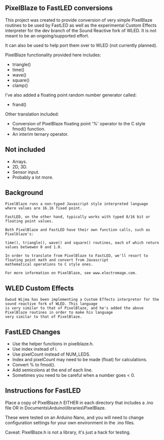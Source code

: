 
## PixelBlaze to FastLED conversions

This project was created to provide conversion of very simple PixelBlaze routines to be used by FastLED as well as the experimental Custom
Effects interpreter for the dev branch of the Sound Reactive fork of WLED. It is not meant to be an ongoing/supported effort.

It can also be used to help port them over to WLED (not currently planned).


PixelBlaze functionality provided here includes:

* triangle()
* time()
* wave()
* square()
* clamp()

I've also added a floating point random number generator called:

* frand()


Other translation included:

* Conversion of PixelBlaze floating point '%' operator to the C style fmod() function.
* An interim ternary operator.


## Not included

* Arrays.
* 2D, 3D.
* Sensor input.
* Probably a lot more.


## Background

    PixelBlaze runs a non-typed Javascript style interpreted language where values are 16.16 fixed point.

    FastLED, on the other hand, typically works with typed 8/16 bit or floating point values.

    Both PixelBlaze and FastLED have their own function calls, such as Pixelblaze's:

    time(), triangle(), wave() and square() routines, each of which return values betwewen 0 and 1.0.

    In order to translate from PixelBlaze to FastLED, we'll resort to floating point math and convert from Javascript
    mathematical operations to C style ones.

    For more information on PixelBlaze, see www.electromage.com.

 ## WLED Custom Effects

    Ewoud Wijma has been implementing a Custom Effects interpreter for the sound reactive fork of WLED. This language
    is very similar to that of PixelBlaze, and he's added the above PixelBlaze routines in order to make his language
    very similar to that of PixelBlaze.



## FastLED Changes

* Use the helper functions in pixelblaze.h.
* Use index instead of i.
* Use pixelCount instead of NUM_LEDS.
* Index and pixelCount may need to be made (float) for calculations.
* Convert % to fmod().
* Add semicolons at the end of each line.
* Sometimes you need to be careful when a number goes < 0.


## Instructions for FastLED

Place a copy of PixelBlaze.h EITHER in each directory that includes a .ino file OR in Documents\Arduino\libraries\PixelBlaze.

These were tested on an Arduino Nano, and you will need to change configuration settings for your own environment in the .ino files.


Caveat: PixelBlaze.h is not a library, it's just a hack for testing.
